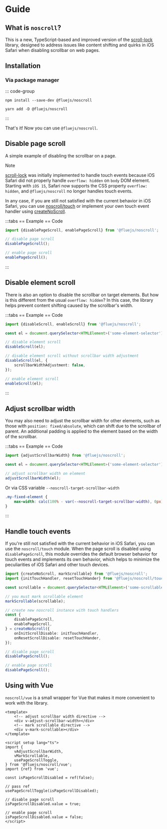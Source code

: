 <script setup>
import PageScrollExample from './components/PageScrollExample.vue';
import ElementScrollExample from './components/ElementScrollExample.vue';
import ElementScrollExampleAbs from './components/ElementScrollExampleAbs.vue';
</script>

# Guide

## What is `noscroll`?

This is a new, TypeScript-based and improved version of the [scroll-lock](https://github.com/FL3NKEY/scroll-lock) library, designed to address issues like content shifting and quirks in iOS Safari when disabling scrollbar on web pages.

## Installation

### Via package manager

::: code-group

```shell [npm]
npm install --save-dev @fluejs/noscroll
```

```shell [yarn]
yarn add -D @fluejs/noscroll
```

:::

That's it! Now you can use `@fluejs/noscroll`.

## Disable page scroll

A simple example of disabling the scrollbar on a page.

> [!NOTE]
> [scroll-lock](https://github.com/FL3NKEY/scroll-lock) was initially implemented to handle touch events because iOS Safari did not properly handle `overflow: hidden` on `body` DOM element. Starting with `iOS 15`, Safari now supports the CSS property `overflow: hidden`, and `@fluejs/noscroll` no longer handles touch events.
> 
> In any case, if you are still not satisfied with the current behavior in iOS Safari, you can use [noscroll/touch](#handle-touch-events) or implement your own touch event handler using [createNoScroll](/api#createNoScroll).

:::tabs
== Example
<PageScrollExample />
== Code
```ts
import {disablePageScroll, enablePageScroll} from '@fluejs/noscroll';

// disable page scroll
disablePageScroll();

// enable page scroll
enablePageScroll();
```
:::

## Disable element scroll

There is also an option to disable the scrollbar on target elements. But how is this different from the usual `overflow: hidden`? In this case, the library helps prevent content shifting caused by the scrollbar's width.

:::tabs
== Example
<ElementScrollExample />
== Code
```ts
import {disableScroll, enableScroll} from '@fluejs/noscroll';

const el = document.querySelector<HTMLElement>('some-element-selector');

// disable element scroll
disableScroll(el);

// disable element scroll without scrollbar width adjustment
disableScroll(el, {
    scrollbarWidthAdjustment: false,
});

// enable element scroll
enableScroll(el);
```
:::

## Adjust scrollbar width

You may also need to adjust the scrollbar width for other elements, such as those with `position: fixed/absolute`, which can shift due to the scrollbar of parent. An additional padding is applied to the element based on the width of the scrollbar.

:::tabs
== Example
<ElementScrollExampleAbs />
== Code

```ts
import {adjustScrollbarWidth} from '@fluejs/noscroll';

const el = document.querySelector<HTMLElement>('some-element-selector');

// adjust scrollbar width on element
adjustScrollbarWidth(el);
```

Or via CSS variable `--noscroll-target-scrollbar-width`

```css
.my-fixed-element {
    max-width: calc(100% - var(--noscroll-target-scrollbar-width), 0px);
}
```
:::

## Handle touch events

If you're still not satisfied with the current behavior in iOS Safari, you can use the `noscroll/touch` module. When the page scroll is disabled using `disablePageScroll`, this module overrides the default browser behavior for touch events and implements its own behavior, which helps to minimize the peculiarities of iOS Safari and other touch devices.

```ts
import {createNoScroll, markScrollable} from '@fluejs/noscroll';
import {initTouchHandler, resetTouchHander} from '@fluejs/noscroll/touch';

const scrollable = document.querySelector<HTMLElement>('some-scrollable-selector');

// you must mark scrollable element
markScrollable(scrollable);

// create new noscroll instance with touch handlers
const {
    disablePageScroll,
    enablePageScroll,
} = createNoScroll({
    onInitScrollDisable: initTouchHandler,
    onResetScrollDisable: resetTouchHander,
});

// disable page scroll
disablePageScroll();

// enable page scroll
disablePageScroll();
```

## Using with Vue

`noscroll/vue` is a small wrapper for Vue that makes it more convenient to work with the library.

```vue
<template>
    <!-- adjust scrollbar width directive -->
    <div v-adjust-scrollbar-width></div>
    <!-- mark scrollable directive -->
    <div v-mark-scrollable></div>
</template>

<script setup lang="ts">
import {
    vAdjustScrollbarWidth,
    vMarkScrollable,
    usePageScrollToggle,
} from '@fluejs/noscroll/vue';
import {ref} from 'vue';

const isPageScrollDisabled = ref(false);

// pass ref
usePageScrollToggle(isPageScrollDisabled);

// disable page scroll
isPageScrollDisabled.value = true;

// enable page scroll
isPageScrollDisabled.value = false;
</script>
```